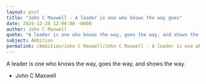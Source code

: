 ```yaml
---
layout: post
title: "John C Maxwell - A leader is one who knows the way goes"
date: 2024-12-28 12:00:00 -0000
author: John C Maxwell
quote: "A leader is one who knows the way, goes the way, and shows the way."
subject: Ambition
permalink: /Ambition/John C Maxwell/John C Maxwell - A leader is one who knows the way goes
---
```


A leader is one who knows the way, goes the way, and shows the way.

- John C Maxwell
